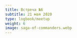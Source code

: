 ```yaml
---
title: Встреча №6
subtitle: 21 мая 2020
type: logbook/meetup
weight: 6
image: saga-of-commanders.webp
---
```

